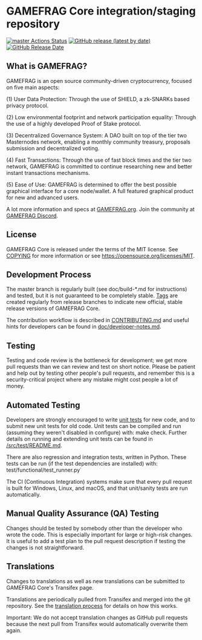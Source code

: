 GAMEFRAG Core integration/staging repository
=====================================

[![master Actions Status](https://github.com/Game-Frag/game-frag-coin/workflows/CI%20Actions%20for%20GAMEFRAG/badge.svg)](https://github.com/Game-Frag/game-frag-coin/actions)
[![GitHub release (latest by date)](https://img.shields.io/github/v/release/GAMEFRAG-Project/gamefrag?color=%235c4b7d&cacheSeconds=3600)](https://github.com/Game-Frag/game-frag-coin/releases)
[![GitHub Release Date](https://img.shields.io/github/release-date/GAMEFRAG-Project/gamefrag?color=%235c4b7d&cacheSeconds=3600)](https://github.com/Game-Frag/game-frag-coin/releases)

## What is GAMEFRAG?

GAMEFRAG is an open source community-driven cryptocurrency, focused on five main aspects:

(1) User Data Protection: Through the use of SHIELD, a zk-SNARKs based privacy protocol.

(2) Low environmental footprint and network participation equality: Through the use of a highly developed Proof of Stake protocol.

(3) Decentralized Governance System: A DAO built on top of the tier two Masternodes network, enabling a monthly community treasury, proposals submission and decentralized voting.

(4) Fast Transactions: Through the use of fast block times and the tier two network, GAMEFRAG is committed to continue researching new and better instant transactions mechanisms.

(5) Ease of Use: GAMEFRAG is determined to offer the best possible graphical interface for a core node/wallet. A full featured graphical product for new and advanced users.

A lot more information and specs at [GAMEFRAG.org](https://www.game-frag.com/). Join the community at [GAMEFRAG Discord](https://discordapp.com/invite/jzqVsJd).

## License
GAMEFRAG Core is released under the terms of the MIT license. See [COPYING](https://github.com/Game-Frag/game-frag-coin/blob/master/COPYING) for more information or see https://opensource.org/licenses/MIT.

## Development Process

The master branch is regularly built (see doc/build-*.md for instructions) and tested, but it is not guaranteed to be completely stable. [Tags](https://github.com/Game-Frag/game-frag-coin/tags) are created regularly from release branches to indicate new official, stable release versions of GAMEFRAG Core.

The contribution workflow is described in [CONTRIBUTING.md](https://github.com/Game-Frag/game-frag-coin/blob/master/CONTRIBUTING.md) and useful hints for developers can be found in [doc/developer-notes.md](https://github.com/Game-Frag/game-frag-coin/blob/master/doc/developer-notes.md).

## Testing

Testing and code review is the bottleneck for development; we get more pull requests than we can review and test on short notice. Please be patient and help out by testing other people's pull requests, and remember this is a security-critical project where any mistake might cost people a lot of money.

## Automated Testing

Developers are strongly encouraged to write [unit tests](https://github.com/Game-Frag/game-frag-coin/blob/master/src/test/README.md) for new code, and to submit new unit tests for old code. Unit tests can be compiled and run (assuming they weren't disabled in configure) with: make check. Further details on running and extending unit tests can be found in [/src/test/README.md](https://github.com/Game-Frag/game-frag-coin/blob/master/src/test/README.md).

There are also regression and integration tests, written in Python. These tests can be run (if the test dependencies are installed) with: test/functional/test_runner.py`

The CI (Continuous Integration) systems make sure that every pull request is built for Windows, Linux, and macOS, and that unit/sanity tests are run automatically.

## Manual Quality Assurance (QA) Testing

Changes should be tested by somebody other than the developer who wrote the code. This is especially important for large or high-risk changes. It is useful to add a test plan to the pull request description if testing the changes is not straightforward.

## Translations

Changes to translations as well as new translations can be submitted to GAMEFRAG Core's Transifex page.

Translations are periodically pulled from Transifex and merged into the git repository. See the [translation process](https://github.com/Game-Frag/game-frag-coin/blob/master/doc/translation_process.md) for details on how this works.

Important: We do not accept translation changes as GitHub pull requests because the next pull from Transifex would automatically overwrite them again.
